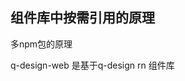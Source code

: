 ## 组件库中按需引用的原理
多npm包的原理


q-design-web 是基于q-design rn 组件库


<!-- - web 端 是使用 babel-plugin-import, 将直接引入的方式，通过babel转化成按需引入的方式;
```js
import { Button } from 'antd';
==>
import Button from 'antd/es/button';
import 'antd/es/button/style';
```
可通过 customName字段来自定义转换后的路径；
通过style字段，来自定义转换后的样式路径；

- tree shaking
如果组件库提供了es module版本，并开启了tree shaking，那么不需要babel-plugin-import，也可以达到按需加载的目的;
这个方法只针对于js， 对于样式的按需加载仍需要手动引入; -->